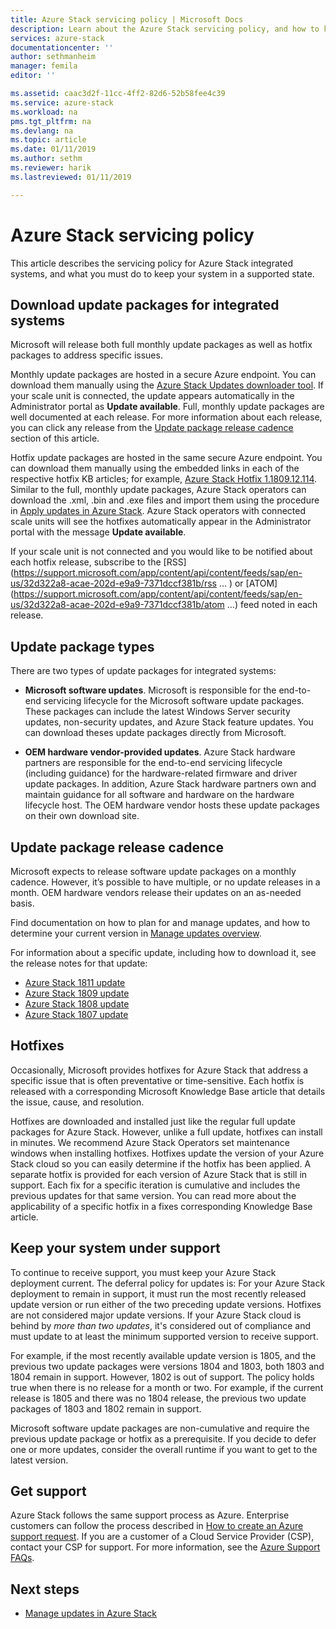 ```yaml
---
title: Azure Stack servicing policy | Microsoft Docs
description: Learn about the Azure Stack servicing policy, and how to keep an integrated system in a supported state.
services: azure-stack
documentationcenter: ''
author: sethmanheim
manager: femila
editor: ''

ms.assetid: caac3d2f-11cc-4ff2-82d6-52b58fee4c39
ms.service: azure-stack
ms.workload: na
pms.tgt_pltfrm: na
ms.devlang: na
ms.topic: article
ms.date: 01/11/2019
ms.author: sethm
ms.reviewer: harik
ms.lastreviewed: 01/11/2019

---
```

# Azure Stack servicing policy

This article describes the servicing policy for Azure Stack integrated systems, and what you must do to keep your system in a supported state.

## Download update packages for integrated systems

Microsoft will release both full monthly update packages as well as hotfix packages to address specific issues.

Monthly update packages are hosted in a secure Azure endpoint. You can download them manually using the [Azure Stack Updates downloader tool](https://aka.ms/azurestackupdatedownload). If your scale unit is connected, the update appears automatically in the Administrator portal as **Update available**. Full, monthly update packages are well documented at each release. For more information about each release, you can click any release from the [Update package release cadence](#update-package-release-cadence) section of this article.

Hotfix update packages are hosted in the same secure Azure endpoint. You can download them manually using the embedded links in each of the respective hotfix KB articles; for example, [Azure Stack Hotfix 1.1809.12.114](https://support.microsoft.com/help/4481548/azure-stack-hotfix-1-1809-12-114). Similar to the full, monthly update packages, Azure Stack operators can download the .xml, .bin and .exe files and import them using the procedure in [Apply updates in Azure Stack](azure-stack-apply-updates.md). Azure Stack operators with connected scale units will see the hotfixes automatically appear in the Administrator portal with the message **Update available**.

If your scale unit is not connected and you would like to be notified about each hotfix release, subscribe to the [RSS](https://support.microsoft.com/app/content/api/content/feeds/sap/en-us/32d322a8-acae-202d-e9a9-7371dccf381b/rss … ) or [ATOM](https://support.microsoft.com/app/content/api/content/feeds/sap/en-us/32d322a8-acae-202d-e9a9-7371dccf381b/atom …) feed noted in each release.  

## Update package types

There are two types of update packages for integrated systems:

- **Microsoft software updates**. Microsoft is responsible for the end-to-end servicing lifecycle for the Microsoft software update packages. These packages can include the latest Windows Server security updates, non-security updates, and Azure Stack feature updates. You can download theses update packages directly from Microsoft.

- **OEM hardware vendor-provided updates**. Azure Stack hardware partners are responsible for the end-to-end servicing lifecycle (including guidance) for the hardware-related firmware and driver update packages. In addition, Azure Stack hardware partners own and maintain guidance for all software and hardware on the hardware lifecycle host. The OEM hardware vendor hosts these update packages on their own download site.

## Update package release cadence

Microsoft expects to release software update packages on a monthly cadence. However, it’s possible to have multiple, or no update releases in a month. OEM hardware vendors release their updates on an as-needed basis.

Find documentation on how to plan for and manage updates, and how to determine your current version in [Manage updates overview](azure-stack-updates.md).

For information about a specific update, including how to download it, see the release notes for that update:

- [Azure Stack 1811 update](azure-stack-update-1811.md)
- [Azure Stack 1809 update](azure-stack-update-1809.md)
- [Azure Stack 1808 update](azure-stack-update-1808.md)
- [Azure Stack 1807 update](azure-stack-update-1807.md)

## Hotfixes

Occasionally, Microsoft provides hotfixes for Azure Stack that address a specific issue that is often preventative or time-sensitive.  Each hotfix is released with a corresponding Microsoft Knowledge Base article that details the issue, cause, and resolution.

Hotfixes are downloaded and installed just like the regular full update packages for Azure Stack. However, unlike a full update, hotfixes can install in minutes. We recommend Azure Stack Operators set maintenance windows when installing hotfixes. Hotfixes update the version of your Azure Stack cloud so you can easily determine if the hotfix has been applied. A separate hotfix is provided for each version of Azure Stack that is still in support. Each fix for a specific iteration is cumulative and includes the previous updates for that same version. You can read more about the applicability of a specific hotfix in a fixes corresponding Knowledge Base article.  

## Keep your system under support

To continue to receive support, you must keep your Azure Stack deployment current. The deferral policy for updates is: For your Azure Stack deployment to remain in support, it must run the most recently released update version or run either of the two preceding update versions. Hotfixes are not considered major update versions. If your Azure Stack cloud is behind by *more than two updates*, it's considered out of compliance and must update to at least the minimum supported version to receive support.

For example, if the most recently available update version is 1805, and the previous two update packages were versions 1804 and 1803, both 1803 and 1804 remain in support. However, 1802 is out of support. The policy holds true when there is no release for a month or two. For example, if the current release is 1805 and there was no 1804 release, the previous two update packages of 1803 and 1802 remain in support.

Microsoft software update packages are non-cumulative and require the previous update package or hotfix as a prerequisite. If you decide to defer one or more updates, consider the overall runtime if you want to get  to the latest version.

## Get support

Azure Stack follows the same support process as Azure. Enterprise customers can follow the process described in [How to create an Azure support request](/azure/azure-supportability/how-to-create-azure-support-request). If you are a customer of a Cloud Service Provider (CSP), contact your CSP for support.  For more information, see the [Azure Support FAQs](https://azure.microsoft.com/support/faq/).

## Next steps

- [Manage updates in Azure Stack](azure-stack-updates.md)